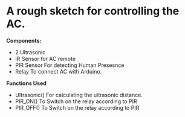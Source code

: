 # A rough sketch for controlling the AC.

**Components:**

 * 2 Ultrasonic
 * IR Sensor for AC remote 
 * PIR Sensor For detecting Human Presesnce
 * Relay To connect AC with Arduino.

**Functions Used**

  * Ultrasonic()
    For calculating the ultrasonic distance.
  * PIR_ON()
    To Switch on the relay according to PIR 
  * PIR_OFF()
    To Switch on the relay according to PIR
 
